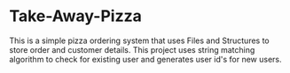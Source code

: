 # Take-Away-Pizza
This is a simple pizza ordering system that uses Files and Structures to store order and customer details. This project uses string matching algorithm to check for existing user and generates user id's for new users. 
